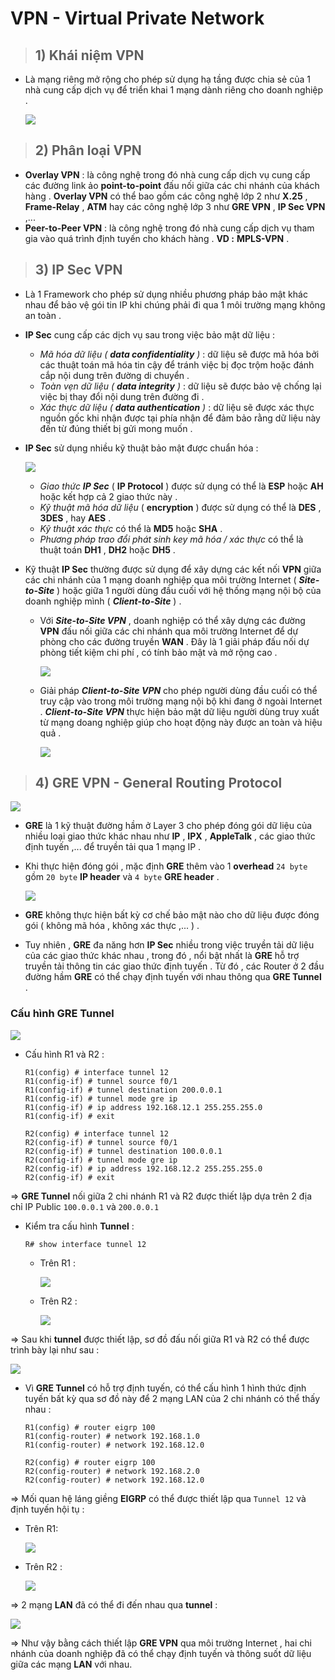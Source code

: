# VPN - Virtual Private Network
> ## **1) Khái niệm VPN**
- Là mạng riêng mở rộng cho phép sử dụng hạ tầng được chia sẻ của 1 nhà cung cấp dịch vụ để triển khai 1 mạng dành riêng cho doanh nghiệp .

    ![](/images/ccna/35_VPN/5.png)
> ## **2) Phân loại VPN**
- **Overlay VPN** : là công nghệ trong đó nhà cung cấp dịch vụ cung cấp các đường link ảo **point-to-point** đấu nối giữa các chi nhánh của khách hàng . **Overlay VPN** có thể bao gồm các công nghệ lớp 2 như **X.25** , **Frame-Relay** , **ATM** hay các công nghệ lớp 3 như **GRE VPN** , **IP Sec VPN** ,...
- **Peer-to-Peer VPN** : là công nghệ trong đó nhà cung cấp dịch vụ tham gia vào quá trình định tuyến cho khách hàng . **VD :** **MPLS-VPN** .
> ## **3) IP Sec VPN**
- Là 1 Framework cho phép sử dụng nhiều phương pháp bảo mật khác nhau để bảo vệ gói tin IP khi chúng phải đi qua 1 môi trường mạng không an toàn .
- **IP Sec** cung cấp các dịch vụ sau trong việc bảo mật dữ liệu :
    - *Mã hóa dữ liệu ( **data confidentiality** )* : dữ liệu sẽ được mã hóa bởi các thuật toán mã hóa tin cậy để tránh việc bị đọc trộm hoặc đánh cắp nội dung trên đường di chuyển .
    - *Toàn vẹn dữ liệu ( **data integrity** )* : dữ liệu sẽ được bảo vệ chống lại việc bị thay đổi nội dung trên đường đi .
    - *Xác thực dữ liệu ( **data authentication** )* : dữ liệu sẽ được xác thực nguồn gốc khi nhận được tại phía nhận để đảm bảo rằng dữ liệu này đến từ đúng thiết bị gửi mong muốn .
- **IP Sec** sử dụng nhiều kỹ thuật bảo mật được chuẩn hóa :

    ![](/images/ccna/35_VPN/10.jpg)
    - *Giao thức **IP Sec*** ( **IP Protocol** ) được sử dụng có thể là **ESP** hoặc **AH** hoặc kết hợp cả 2 giao thức này .
    - *Kỹ thuật mã hóa dữ liệu* ( **encryption** ) được sử dụng có thể là **DES** , **3DES** , hay **AES** .
    - *Kỹ thuật xác thực* có thể là **MD5** hoặc **SHA** .
    - *Phương pháp trao đổi phát sinh key mã hóa / xác thực* có thể là thuật toán **DH1** , **DH2** hoặc **DH5** .
- Kỹ thuật **IP Sec** thường được sử dụng để xây dựng các kết nối **VPN** giữa các chi nhánh của 1 mạng doanh nghiệp qua môi trường Internet ( ***Site-to-Site*** ) hoặc giữa 1 người dùng đầu cuối với hệ thống mạng nội bộ của doanh nghiệp mình ( ***Client-to-Site*** ) .
    - Với ***Site-to-Site VPN*** , doanh nghiệp có thể xây dựng các đường **VPN** đấu nối giữa các chi nhánh qua môi trường Internet để dự phòng cho các đường truyền **WAN** . Đây là 1 giải pháp đấu nối dự phòng tiết kiệm chi phí , có tính bảo mật và mở rộng cao .

        ![](/images/ccna/35_VPN/7.png)
    - Giải pháp ***Client-to-Site VPN*** cho phép người dùng đầu cuối có thể truy cập vào trong môi trường mạng nội bộ khi đang ở ngoài Internet . ***Client-to-Site VPN*** thực hiện bảo mật dữ liệu người dùng truy xuất từ mạng doang nghiệp giúp cho hoạt động này được an toàn và hiệu quả .

        ![](/images/ccna/35_VPN/6.png)
> ## **4) GRE VPN - General Routing Protocol**
![](/images/ccna/35_VPN/8.png)
- **GRE** là 1 kỹ thuật đường hầm ở Layer 3 cho phép đóng gói dữ liệu của nhiều loại giao thức khác nhau như **IP** , **IPX** , **AppleTalk** , các giao thức định tuyến ,... để truyền tải qua 1 mạng IP .
- Khi thực hiện đóng gói , mặc định **GRE** thêm vào 1 **overhead** `24 byte` gồm `20 byte` **IP header** và `4 byte` **GRE header** .

    ![](/images/ccna/35_VPN/9.png)
- **GRE** không thực hiện bất kỳ cơ chế bảo mật nào cho dữ liệu được đóng gói ( không mã hóa , không xác thực ,... ) .
- Tuy nhiên , **GRE** đa năng hơn **IP Sec** nhiều trong việc truyền tải dữ liệu của các giao thức khác nhau , trong đó , nổi bật nhất là **GRE** hỗ trợ truyền tải thông tin các giao thức định tuyến . Từ đó , các Router ở 2 đầu đường hầm **GRE** có thể chạy định tuyến với nhau thông qua **GRE Tunnel** .
### **Cấu hình GRE Tunnel**
![](/images/ccna/35_VPN/1.png)

- Cấu hình R1 và R2 :
    ```
    R1(config) # interface tunnel 12
	R1(config-if) # tunnel source f0/1
	R1(config-if) # tunnel destination 200.0.0.1
	R1(config-if) # tunnel mode gre ip
	R1(config-if) # ip address 192.168.12.1 255.255.255.0
	R1(config-if) # exit

	R2(config) # interface tunnel 12
	R2(config-if) # tunnel source f0/1
	R2(config-if) # tunnel destination 100.0.0.1
	R2(config-if) # tunnel mode gre ip
	R2(config-if) # ip address 192.168.12.2 255.255.255.0
	R2(config-if) # exit
    ```

=> **GRE Tunnel** nối giữa 2 chi nhánh R1 và R2 được thiết lập dựa trên 2 địa chỉ IP Public `100.0.0.1` và `200.0.0.1` 
- Kiểm tra cấu hình **Tunnel** :
    ```
    R# show interface tunnel 12
    ```
    - Trên R1 :

        ![](/images/ccna/35_VPN/2.png)

    - Trên R2 :

        ![](/images/ccna/35_VPN/3.png)

=> Sau khi **tunnel** được thiết lập, sơ đồ đấu nối giữa R1 và R2 có thể được trình bày lại như sau :

![](/images/ccna/35_VPN/4.png)

- Vì **GRE Tunnel** có hỗ trợ định tuyến, có thể cấu hình 1 hình thức định tuyến bất kỳ qua sơ đồ này để 2 mạng LAN của 2 chi nhánh có thể thấy nhau :
    ```
    R1(config) # router eigrp 100
	R1(config-router) # network 192.168.1.0
	R1(config-router) # network 192.168.12.0
	
	R2(config) # router eigrp 100
	R2(config-router) # network 192.168.2.0
	R2(config-router) # network 192.168.12.0
    ```
=> Mối quan hệ láng giềng **EIGRP** có thể được thiết lập qua `Tunnel 12` và định tuyến hội tụ :

- Trên R1: 

    ![](/images/ccna/35_VPN/11.png)
- Trên R2 :

    ![](/images/ccna/35_VPN/12.png)

=> 2 mạng **LAN** đã có thể đi đến nhau qua **tunnel** :

![](/images/ccna/35_VPN/13.png)

=> Như vậy bằng cách thiết lập **GRE VPN** qua môi trường Internet , hai chi nhánh của doanh nghiệp đã có thể chạy định tuyến và thông suốt dữ liệu giữa các mạng **LAN** với nhau.